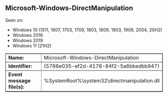 ## Microsoft-Windows-DirectManipulation

Seen on:
* Windows 10 (1511, 1607, 1703, 1709, 1803, 1809, 1903, 1909, 2004, 20H2)
* Windows 2016
* Windows 2019
* Windows 11 (21H2)

<table border="1" class="docutils">
  <tbody>
    <tr>
      <td><b>Name:</b></td>
      <td>Microsoft-Windows-DirectManipulation</td>
    </tr>
    <tr>
      <td><b>Identifier:</b></td>
      <td>{5786e035-ef2d-4178-84f2-5a6bbedbb947}</td>
    </tr>
    <tr>
      <td><b>Event message file(s):</b></td>
      <td>%SystemRoot%\system32\directmanipulation.dll</td>
    </tr>
  </tbody>
</table>

&nbsp;

